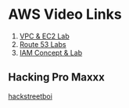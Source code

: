 # AWS Video Links

1. [VPC & EC2 Lab](https://youtu.be/AsSQb--MNXA)
2. [Route 53 Labs](https://youtu.be/-ndsfa-6GMI)
3. [IAM Concept & Lab](https://youtu.be/9asvt7jh27M])

## Hacking Pro Maxxx

[hackstreetboi](https://github.com/hackstreetboi13/BigDataLab)

